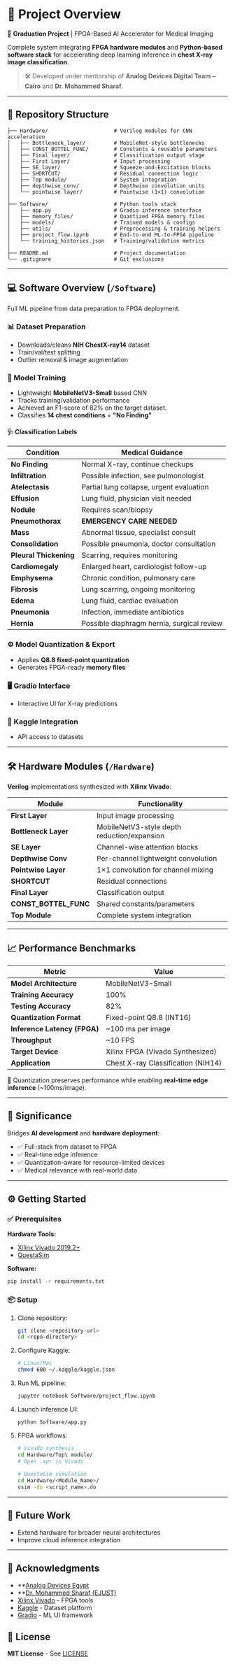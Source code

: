 # 🔧 Project Overview

🚀 **Graduation Project** | FPGA-Based AI Accelerator for Medical Imaging  

Complete system integrating **FPGA hardware modules** and **Python-based software stack** for accelerating deep learning inference in **chest X-ray image classification**.  

> 🛠️ Developed under mentorship of **Analog Devices Digital Team – Cairo** and **Dr. Mohammed Sharaf**.

---

## 📁 Repository Structure
```
├── Hardware/                     # Verilog modules for CNN acceleration
│   ├── Bottleneck_layer/         # MobileNet-style bottlenecks
│   ├── CONST_BOTTEL_FUNC/        # Constants & reusable parameters
│   ├── Final layer/              # Classification output stage
│   ├── First Layer/              # Input processing
│   ├── SE layer/                 # Squeeze-and-Excitation blocks
│   ├── SHORTCUT/                 # Residual connection logic
│   ├── Top module/               # System integration
│   ├── depthwise_conv/           # Depthwise convolution units
│   └── pointwise layer/          # Pointwise (1×1) convolution
│
├── Software/                     # Python tools stack
│   ├── app.py                    # Gradio inference interface
│   ├── memory_files/             # Quantized FPGA memory files
│   ├── models/                   # Trained models & configs
│   ├── utils/                    # Preprocessing & training helpers
│   ├── project_flow.ipynb        # End-to-end ML-to-FPGA pipeline
│   └── training_histories.json   # Training/validation metrics
│
├── README.md                     # Project documentation
└── .gitignore                    # Git exclusions
```

---

## 💻 Software Overview (`/Software`)
Full ML pipeline from data preparation to FPGA deployment.

### 📊 Dataset Preparation
- Downloads/cleans **NIH ChestX-ray14** dataset
- Train/val/test splitting
- Outlier removal & image augmentation

### 🧠 Model Training
- Lightweight **MobileNetV3-Small** based CNN
- Tracks training/validation performance
- Achieved an F1-score of 82% on the target dataset.
- Classifies **14 chest conditions** + **"No Finding"**

#### 🩺 Classification Labels
| Condition                | Medical Guidance                          |
|--------------------------|-------------------------------------------|
| **No Finding**           | Normal X-ray, continue checkups           |
| **Infiltration**         | Possible infection, see pulmonologist     |
| **Atelectasis**          | Partial lung collapse, urgent evaluation  |
| **Effusion**             | Lung fluid, physician visit needed        |
| **Nodule**               | Requires scan/biopsy                      |
| **Pneumothorax**         | **EMERGENCY CARE NEEDED**                 |
| **Mass**                 | Abnormal tissue, specialist consult       |
| **Consolidation**        | Possible pneumonia, doctor consultation   |
| **Pleural Thickening**   | Scarring, requires monitoring             |
| **Cardiomegaly**         | Enlarged heart, cardiologist follow-up    |
| **Emphysema**            | Chronic condition, pulmonary care         |
| **Fibrosis**             | Lung scarring, ongoing monitoring         |
| **Edema**                | Lung fluid, cardiac evaluation            |
| **Pneumonia**            | Infection, immediate antibiotics          |
| **Hernia**               | Possible diaphragm hernia, surgical review|

### ⚙️ Model Quantization & Export
- Applies **Q8.8 fixed-point quantization**
- Generates FPGA-ready **memory files**

### 🖥️ Gradio Interface
- Interactive UI for X-ray predictions

### 🔗 Kaggle Integration
- API access to datasets

---

## 🛠️ Hardware Modules (`/Hardware`)
**Verilog** implementations synthesized with **Xilinx Vivado**:

| Module                 | Functionality                               |
|------------------------|---------------------------------------------|
| **First Layer**        | Input image processing                      |
| **Bottleneck Layer**   | MobileNetV3-style depth reduction/expansion |
| **SE Layer**           | Channel-wise attention blocks               |
| **Depthwise Conv**     | Per-channel lightweight convolution         |
| **Pointwise Layer**    | 1×1 convolution for channel mixing          |
| **SHORTCUT**           | Residual connections                        |
| **Final Layer**        | Classification output                       |
| **CONST_BOTTEL_FUNC**  | Shared constants/parameters                 |
| **Top Module**         | Complete system integration                 |

---

## 📈 Performance Benchmarks
| Metric                       | Value                              |
|------------------------------|------------------------------------|
| **Model Architecture**       | MobileNetV3-Small                  |
| **Training Accuracy**        | 100%                               |
| **Testing Accuracy**         | 82%                                |
| **Quantization Format**      | Fixed-point Q8.8 (INT16)           |
| **Inference Latency (FPGA)** | ~100 ms per image                  |
| **Throughput**               | ~10 FPS                            |
| **Target Device**            | Xilinx FPGA (Vivado Synthesized)   |
| **Application**              | Chest X-ray Classification (NIH14) |

🧮 Quantization preserves performance while enabling **real-time edge inference** (~100ms/image).

---

## 🧠 Significance
Bridges **AI development** and **hardware deployment**:
- ✅ Full-stack from dataset to FPGA
- ✅ Real-time edge inference
- ✅ Quantization-aware for resource-limited devices
- ✅ Medical relevance with real-world data

---

## ⚙️ Getting Started
### ✅ Prerequisites
**Hardware Tools:**
- [Xilinx Vivado 2019.2+](https://www.xilinx.com/support/download)
- [QuestaSim](https://eda.sw.siemens.com/en-US/ic/questa/) 

**Software:**
```bash
pip install -r requirements.txt
```

### 📦 Setup
1. Clone repository:
   ```bash
   git clone <repository-url>
   cd <repo-directory>
   ```

2. Configure Kaggle:
   ```bash
   # Linux/Mac
   chmod 600 ~/.kaggle/kaggle.json
   ```

3. Run ML pipeline:
   ```bash
   jupyter notebook Software/project_flow.ipynb
   ```

4. Launch inference UI:
   ```bash
   python Software/app.py
   ```

5. FPGA workflows:
   ```bash
   # Vivado synthesis
   cd Hardware/Top\ module/
   # Open .xpr in Vivado
  
   # QuestaSim simulation
   cd Hardware/<Module_Name>/
   vsim -do <script_name>.do
   ```

---

## 📌 Future Work
- Extend hardware for broader neural architectures
- Improve cloud inference integration

---

## 🙏 Acknowledgments
- **[Analog Devices Egypt](https://www.analog.com)
- **[Dr. Mohammed Sharaf (EJUST)](https://academic-profile.ejust.edu.eg/profile/M-Sharaf)
- [Xilinx Vivado](https://www.xilinx.com) - FPGA tools
- [Kaggle](https://www.kaggle.com) - Dataset platform
- [Gradio](https://www.gradio.app) - ML UI framework

## 📜 License
**MIT License** - See [LICENSE](LICENSE)
